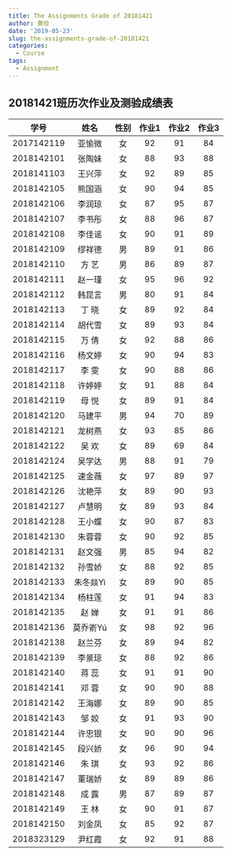 ```yaml
---
title: The Assignments Grade of 20181421
author: 黄俭
date: '2019-05-23'
slug: the-assignments-grade-of-20181421
categories:
  - Course
tags:
  - Assignment
---
```

## 20181421班历次作业及测验成绩表

|学号         |      姓名| 性别    | 作业1 |作业2 |作业3 |
|:-----------:|:--------:|:-------:|:-----:|:----:|:----:|
|   2017142119|    亚愉微| 女      |   92  | 91   | 84   |
|   2018142101|    张陶妹| 女      |   88  |  93  | 88   |
|   2018141103|    王兴萍| 女      |   92  | 89   |  85  |
|   2018142105|    熊国涵| 女      |   90  |  94  | 85   |
|   2018142106|    李润琼| 女      |   87  |  95  | 87   | 
|   2018142107|    李书彤| 女      |   88  |  96  |  87    |
|   2018142108|    李佳谣| 女      |   90  |  91  | 89   |
|   2018142109|    缪祥德| 男      |   89  | 91   | 86   |
|   2018142110|    方  艺| 男      |   86  | 89   |  87  |
|   2018142111|    赵一瑾| 女      |   95  |  96  | 92   |
|   2018142112|    韩昆言| 男      |   80  |  91  | 84   |
|   2018142113|    丁  晓| 女      |   89  | 92   |   84 |
|   2018142114|    胡代雪| 女      |   89  | 93   | 84   |
|   2018142115|    万  倩| 女      |   92  |  88  |  86  |
|   2018142116|    杨文婷| 女      |   90  | 94   |   83 |
|   2018142117|    李  雯| 女      |   90  |  88  |   86 |
|   2018142118|    许婷婷| 女      |   91  |   88 |  84  |
|   2018142119|    母  悦| 女      |   89  | 91   |  84  |
|   2018142120|    马建平| 男      |   94  |   70 | 89   |
|   2018142121|    龙树燕| 女      |   93  |  85  |   86 |
|   2018142122|    吴  欢| 女      |   89  |   69 |  84  |
|   2018142124|    吴学达| 男      |   88  |   91 | 79   |
|   2018142125|    速金薇| 女      |   97  |  89  | 97   |
|   2018142126|    沈艳萍| 女      |   89  |  90  | 93   |
|   2018142127|    卢慧明| 女      |   89  |   93 | 84   |
|   2018142128|    王小蝶| 女      |   90  |  87  | 83   |
|   2018142130|    朱蓉蓉| 女      |   90  |  92  |  85  |
|   2018142131|    赵文强| 男      |   85  |  94  | 82   |
|   2018142132|    孙雪娇| 女      |   88  |  92  | 85   |
|   2018142133|  朱冬燚Yì| 女      |   89  |  90  |  85  |
|   2018142134|    杨柱莲| 女      |   91  |  94  | 83   |
|   2018142135|    赵  婵| 女      |   91  |   91 |  86  |
|   2018142136|  莫乔嵛Yú| 女      |   98  |  92  | 96   |
|   2018142138|    赵兰芬| 女      |   89  |  94  | 82   |
|   2018142139|    李景琼| 女      |   88  |  92  |  86  |
|   2018142140|    蒋  蕊| 女      |   91  |  91  | 90   |
|   2018142141|    邓  蓉| 女      |   90  |  90  |  88  |
|   2018142142|    王海娜| 女      |   89  |  90  |  85  |
|   2018142143|    邹  姣| 女      |   91  |  93  | 90   |
|   2018142144|    许忠银| 女      |   90  |  90  | 96   |
|   2018142145|    段兴娇| 女      |   96  |  90  | 94   |
|   2018142146|    朱  琪| 女      |   93  |  92  |  86  |
|   2018142147|    董瑞娇| 女      |   89  |  89  | 86   |
|   2018142148|    成  露| 男      |   87  |   89 | 87   |
|   2018142149|    王  林| 女      |   90  |   91 | 87   |
|   2018142150|    刘金凤| 女      |   85  |  92  | 87   |
|   2018323129|    尹红霞| 女      |   92  |  91  | 88   |


